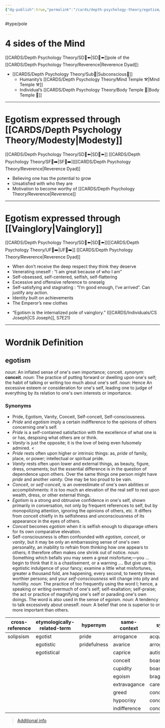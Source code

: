 ```yaml
---
{"dg-publish":true,"permalink":"/cards/depth-psychology-theory/egotism/","created":"2022-12-31T17:40:38.411+01:00","updated":"2023-05-04T17:58:28.301+02:00"}
---
```


#type/pole 

# 4 sides of the Mind 
[[CARDS/Depth Psychology Theory/SD🤸⬅️\|SD🤸⬅️]]pole of the [[CARDS/Depth Psychology Theory/Reverence\|Reverence Dyad]]: 
- [[CARDS/Depth Psychology Theory/Sub🤸\|Subconscious🤸]] 
	- Humanity’s [[CARDS/Depth Psychology Theory/Mind Temple ⚒️\|Mind Temple ⚒️]] 
	- Individual’s [[CARDS/Depth Psychology Theory/Body Temple 🌳\|Body Temple 🌳]] 
---
# Egotism expressed through [[CARDS/Depth Psychology Theory/Modesty\|Modesty]] 
[[CARDS/Depth Psychology Theory/SD🤸⬅️\|SD🤸⬅️]] [[CARDS/Depth Psychology Theory/SF🤸➡️\|SF🤸➡️]][[CARDS/Depth Psychology Theory/Reverence\|Reverence Dyad]] 
- Believing one has the potential to grow 
- Unsatisfied with who they are 
- Motivation to become worthy of [[CARDS/Depth Psychology Theory/Reverence\|Reverence]]
---
# Egotism expressed through [[Vainglory\|Vainglory]] 
[[CARDS/Depth Psychology Theory/SD🤸⬅️\|SD🤸⬅️]][[CARDS/Depth Psychology Theory/UF👤➡️\|UF👤➡️]] [[CARDS/Depth Psychology Theory/Reverence\|Reverence Dyad]] 
- When don’t receive the deep respect they think they deserve 
- Venerating oneself : “I am great because of who I am”
- Self-obsessed, self-centered, selfish, self-flattering  
- Excessive and offensive reference to oneselg
- Self-satisfying and stagnating : “I’m good enough, I’ve arrived”. Can justify any action. 
- Identity built on achievements 
- The Emperor’s new clothes 

<div class="transclusion internal-embed is-loaded"><div class="markdown-embed">



- “Egotism is the internalized pole of vainglory.” ([[CARDS/Individuals/CS Joseph\|CS Joseph]], S7E21) 

</div></div>


---
# Wordnik Definition 
## egotism
*noun*: An inflated sense of one's own importance; conceit. <i>synonym</i>: <strong> conceit</strong>.
*noun*: The practice of putting forward or dwelling upon one's self; the habit of talking or writing too much about one's self.
*noun*: Hence An excessive esteem or consideration for one's self, leading one to judge of everything by its relation to one's own interests or importance.

### Synonyms 
- Pride, Egotism, Vanity, Conceit, Self-conceit, Self-consciousness. 
- *Pride* and *egotism* imply a certain indifference to the opinions of others concerning one's self.
- *Pride* is a self-contained satisfaction with the excellence of what one is or has, despising what others are or think. 
- *Vanity* is just the opposite; it is the love of being even fulsomely admired. <
- *Pride* rests often upon higher or intrinsic things: as, <em>pride</em> of family, place, or power; intellectual or spiritual pride.
- *Vanity* rests often upon lower and external things, as beauty, figure, dress, ornaments; but the essential difference is in the question of dependence upon others. Over the same things one person might have <em>pride</em> and another <em>vanity.</em> One may be too proud to be vain. 
- *Conceit*, or <em>self-conceit</em>, is an overestimate of one's own abilities or accomplishments: it is too much an elevation of the real self to rest upon wealth, dress, or other external things.
- *Egotism* is a strong and obtrusive confidence in one's self, shown primarily in conversation, not only by frequent references to self, but by monopolizing attention, ignoring the opinions of others, etc. It differs from <internalXref urlencoded="conceit">conceit</internalXref> chiefly in its selfishness and unconsciousness of its appearance in the eyes of others.
- *Conceit* becomes <em>egotism</em> when it is selfish enough to disparage others for its own comparative elevation. 
- Self-consciousness is often confounded with <em>egotism, conceit</em>, or <em>vanity</em>, but it may be only an embarrassing sense of one's own personality, an inability to refrain from thinking how one appears to others; it therefore often makes one shrink out of notice.
*noun*: Something which befalls you may seem a great misfortune;—you … begin to think that it is a chastisement, or a warning …. But give up this egotistic indulgence of your fancy; examine a little what misfortunes, greater a thousand fold, are happening, every second, to twenty times worthier persons; and your <em>self-consciousness</em> will change into pity and humility.
*noun*: The practice of too frequently using the word <ex>I</ex>; hence, a speaking or writing overmuch of one's self; self-exaltation; self-praise; the act or practice of magnifying one's self or parading one's own doings. The word is also used in the sense of <ex>egoism</ex>.
*noun*: A tendency to talk excessively about oneself.
*noun*: A belief that one is <xref>superior</xref> to or more important than others.

| cross-reference |etymologically-related-term |hypernym |same-context |synonym |
| --- | --- | --- | --- | --- |
| solipsism | egotist | pride | arrogance | acquisitiveness |
|  | egotistic | pridefulness | avarice | arrogance |
|  | egotistical |  | caprice | autism |
|  |  |  | conceit | boastfulness |
|  |  |  | cupidity | boasting |
|  |  |  | egoism | bragging |
|  |  |  | extravagance | careerism |
|  |  |  | greed | conceit |
|  |  |  | hypocrisy | conceit |
|  |  |  | indifference | conceitedness |

> [Additional info](https://www.wordnik.com/words/egotism)
